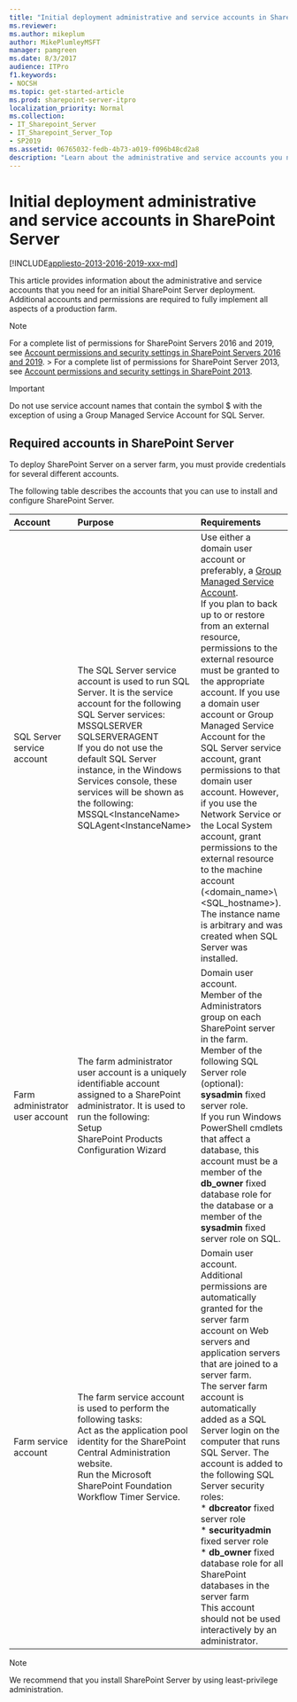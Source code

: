 ```yaml
---
title: "Initial deployment administrative and service accounts in SharePoint Server"
ms.reviewer: 
ms.author: mikeplum
author: MikePlumleyMSFT
manager: pamgreen
ms.date: 8/3/2017
audience: ITPro
f1.keywords:
- NOCSH
ms.topic: get-started-article
ms.prod: sharepoint-server-itpro
localization_priority: Normal
ms.collection:
- IT_Sharepoint_Server
- IT_Sharepoint_Server_Top
- SP2019
ms.assetid: 06765032-fedb-4b73-a019-f096b48cd2a8
description: "Learn about the administrative and service accounts you need to initially install SharePoint Server."
---
```


# Initial deployment administrative and service accounts in SharePoint Server

[!INCLUDE[appliesto-2013-2016-2019-xxx-md](../includes/appliesto-2013-2016-2019-xxx-md.md)] 
  
This article provides information about the administrative and service accounts that you need for an initial SharePoint Server deployment. Additional accounts and permissions are required to fully implement all aspects of a production farm.
  
> [!NOTE]
> For a complete list of permissions for SharePoint Servers 2016 and 2019, see [Account permissions and security settings in SharePoint Servers 2016 and 2019](account-permissions-and-security-settings-in-sharepoint-server-2016.md). > For a complete list of permissions for SharePoint Server 2013, see [Account permissions and security settings in SharePoint 2013](account-permissions-and-security-settings-in-sharepoint-2013.md). 
  
> [!IMPORTANT]
> Do not use service account names that contain the symbol $ with the exception of using a Group Managed Service Account for SQL Server.
  
## Required accounts in SharePoint Server

To deploy SharePoint Server on a server farm, you must provide credentials for several different accounts.
  
The following table describes the accounts that you can use to install and configure SharePoint Server.
  
|**Account**|**Purpose**|**Requirements**|
|:-----|:-----|:-----|
|SQL Server service account  <br/> | The SQL Server service account is used to run SQL Server. It is the service account for the following SQL Server services:  <br/>  MSSQLSERVER  <br/>  SQLSERVERAGENT  <br/>  If you do not use the default SQL Server instance, in the Windows Services console, these services will be shown as the following:  <br/>  MSSQL\<InstanceName\>  <br/>  SQLAgent\<InstanceName\>  <br/> |Use either a domain user account or preferably, a [Group Managed Service Account](https://docs.microsoft.com/windows-server/security/group-managed-service-accounts/group-managed-service-accounts-overview).  <br/> If you plan to back up to or restore from an external resource, permissions to the external resource must be granted to the appropriate account. If you use a domain user account or Group Managed Service Account for the SQL Server service account, grant permissions to that domain user account. However, if you use the Network Service or the Local System account, grant permissions to the external resource to the machine account (\<domain_name\>\\<SQL_hostname\>).  <br/> The instance name is arbitrary and was created when SQL Server was installed.  <br/> |
|Farm administrator user account  <br/> | The farm administrator user account is a uniquely identifiable account assigned to a SharePoint administrator. It is used to run the following:  <br/>  Setup  <br/>  SharePoint Products Configuration Wizard  <br/> | Domain user account.  <br/>  Member of the Administrators group on each SharePoint server in the farm.  <br/>  Member of the following SQL Server role (optional): **sysadmin** fixed server role.  <br/>  If you run Windows PowerShell cmdlets that affect a database, this account must be a member of the **db_owner** fixed database role for the database or a member of the **sysadmin** fixed server role on SQL.  <br/> |
|Farm service account <br/> | The farm service account is used to perform the following tasks:  <br/>  Act as the application pool identity for the SharePoint Central Administration website.  <br/>  Run the Microsoft SharePoint Foundation Workflow Timer Service.  <br/> | Domain user account.  <br/>  Additional permissions are automatically granted for the server farm account on Web servers and application servers that are joined to a server farm.  <br/>  The server farm account is automatically added as a SQL Server login on the computer that runs SQL Server. The account is added to the following SQL Server security roles:  <br/> * **dbcreator** fixed server role  <br/> * **securityadmin** fixed server role  <br/> * **db_owner** fixed database role for all SharePoint databases in the server farm  <br/> This account should not be used interactively by an administrator. |
   
> [!NOTE]
> We recommend that you install SharePoint Server by using least-privilege administration.
